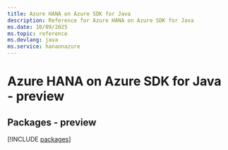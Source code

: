 ```yaml
---
title: Azure HANA on Azure SDK for Java
description: Reference for Azure HANA on Azure SDK for Java
ms.date: 10/09/2025
ms.topic: reference
ms.devlang: java
ms.service: hanaonazure
---
```

# Azure HANA on Azure SDK for Java - preview
## Packages - preview
[!INCLUDE [packages](hana-on-azure-index.md)]
